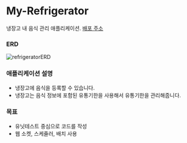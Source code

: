 # My-Refrigerator
냉장고 내 음식 관리 애플리케이션. 
[배포 주소](https://kdksandbox.shop)

### ERD
![refrigeratorERD](https://user-images.githubusercontent.com/94332594/199696995-e4814637-c6e1-4c61-8bf0-99b096d7f5d6.png)
### 애플리케이션 설명
- 냉장고에 음식을 등록할 수 있습니다.
- 냉장고는 음식 정보에 포함된 유통기한을 사용해서 유통기한을 관리해줍니다.

### 목표
- 유닛테스트 중심으로 코드를 작성
- 웹 소켓, 스케쥴러, 배치 사용
